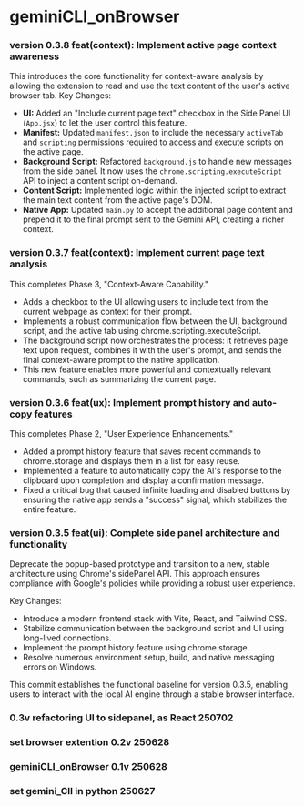 # geminiCLI_onBrowser

### version 0.3.8 feat(context): Implement active page context awareness
This introduces the core functionality for context-aware analysis by allowing the extension to read and use the text content of the user's active browser tab.
Key Changes:
- **UI:** Added an "Include current page text" checkbox in the Side Panel UI (`App.jsx`) to let the user control this feature.
- **Manifest:** Updated `manifest.json` to include the necessary `activeTab` and `scripting` permissions required to access and execute scripts on the active page.
- **Background Script:** Refactored `background.js` to handle new messages from the side panel. It now uses the `chrome.scripting.executeScript` API to inject a content script on-demand.
- **Content Script:** Implemented logic within the injected script to extract the main text content from the active page's DOM.
- **Native App:** Updated `main.py` to accept the additional page content and prepend it to the final prompt sent to the Gemini API, creating a richer context.

### version 0.3.7 feat(context): Implement current page text analysis
This completes Phase 3, "Context-Aware Capability."

- Adds a checkbox to the UI allowing users to include text from the current webpage as context for their prompt.
- Implements a robust communication flow between the UI, background script, and the active tab using chrome.scripting.executeScript.
- The background script now orchestrates the process: it retrieves page text upon request, combines it with the user's prompt, and sends the final context-aware prompt to the native application.
- This new feature enables more powerful and contextually relevant commands, such as summarizing the current page.

### version 0.3.6 feat(ux): Implement prompt history and auto-copy features
This completes Phase 2, "User Experience Enhancements."

- Added a prompt history feature that saves recent commands to chrome.storage and displays them in a list for easy reuse.
- Implemented a feature to automatically copy the AI's response to the clipboard upon completion and display a confirmation message.
- Fixed a critical bug that caused infinite loading and disabled buttons by ensuring the native app sends a "success" signal, which stabilizes the entire feature.

### version 0.3.5 feat(ui): Complete side panel architecture and functionality
Deprecate the popup-based prototype and transition to a new, stable architecture using Chrome's sidePanel API. This approach ensures compliance with Google's policies while providing a robust user experience.

Key Changes:
- Introduce a modern frontend stack with Vite, React, and Tailwind CSS.
- Stabilize communication between the background script and UI using long-lived connections.
- Implement the prompt history feature using chrome.storage.
- Resolve numerous environment setup, build, and native messaging errors on Windows.

This commit establishes the functional baseline for version 0.3.5, enabling users to interact with the local AI engine through a stable browser interface.

### 0.3v refactoring UI to sidepanel, as React 250702

### set browser extention  0.2v 250628
### geminiCLI_onBrowser 0.1v 250628
### set gemini_ClI in python 250627
